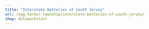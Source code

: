 ```yaml
---
title: "Interstate Batteries of South Jersey"
url: /egg-harbor-township/interstate-batteries-of-south-jersey/
shop: Autowerkstatt
---
```

